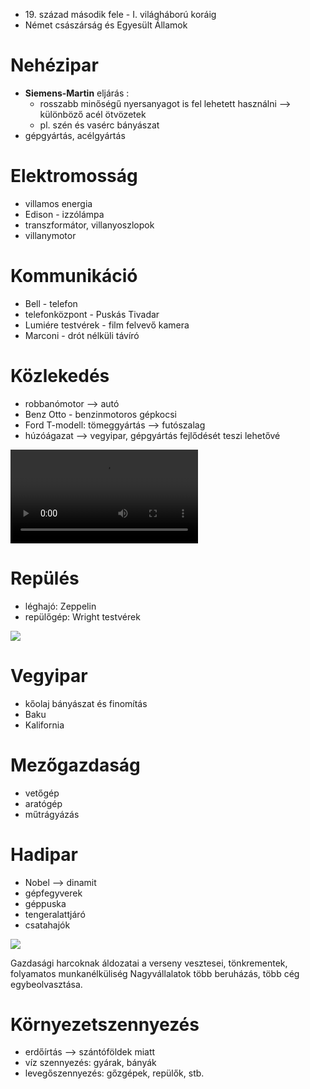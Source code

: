 - 19\. század második fele - I. világháború koráig
- Német császárság és Egyesült Államok

# Nehézipar

- **Siemens-Martin** eljárás :
	- rosszabb minőségű nyersanyagot is fel lehetett használni —> különböző acél ötvözetek 
	- pl. szén és vasérc bányászat
- gépgyártás, acélgyártás

# Elektromosság

- villamos energia
- Edison - izzólámpa
- transzformátor, villanyoszlopok
- villanymotor

# Kommunikáció

- Bell - telefon
- telefonközpont - Puskás Tivadar
- Lumiére testvérek - film felvevő kamera
- Marconi - drót nélküli távíró

# Közlekedés

- robbanómotor —> autó
- Benz Otto - benzinmotoros gépkocsi
- Ford T-modell: tömeggyártás —> futószalag
- húzóágazat —> vegyipar, gépgyártás fejlődését teszi lehetővé

<video src="https://upload.wikimedia.org/wikipedia/commons/6/6c/Otto_Engines_-_WMSTR_Montage_2.ogv" controls></video>

# Repülés

- léghajó: Zeppelin
- repülőgép: Wright testvérek

![](https://www.youtube.com/watch?v=1rJ3Ga75OXE)

# Vegyipar

- kőolaj bányászat és finomítás
- Baku 
- Kalifornia

# Mezőgazdaság

- vetőgép
- aratógép
- műtrágyázás

# Hadipar

- Nobel —> dinamit
- gépfegyverek
- géppuska
- tengeralattjáró
- csatahajók

![](https://upload.wikimedia.org/wikipedia/commons/2/2e/HiramMaxim_MaximGun.gif)

Gazdasági harcoknak áldozatai a verseny vesztesei, tönkrementek, folyamatos munkanélküliség
Nagyvállalatok több beruházás, több cég egybeolvasztása.

# Környezetszennyezés

- erdőírtás —> szántóföldek miatt
- víz szennyezés: gyárak, bányák
- levegőszennyezés: gőzgépek, repülők, stb.
